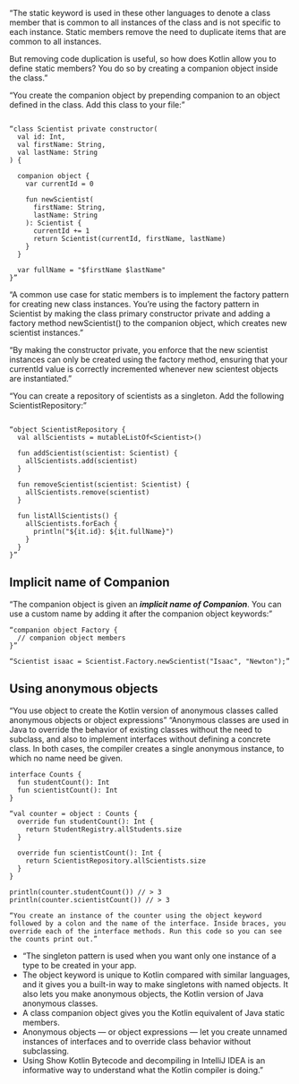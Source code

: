 
“The static keyword is used in these other languages to denote a class member that is common to all instances of the class and is not specific to each instance. Static members remove the need to duplicate items that are common to all instances.

But removing code duplication is useful, so how does Kotlin allow you to define static members? You do so by creating a companion object inside the class.”


“You create the companion object by prepending companion to an object defined in the class. Add this class to your file:”

```

“class Scientist private constructor(
  val id: Int,
  val firstName: String,
  val lastName: String
) {

  companion object {
    var currentId = 0

    fun newScientist(
      firstName: String,
      lastName: String
    ): Scientist {
      currentId += 1
      return Scientist(currentId, firstName, lastName)
    }
  }

  var fullName = "$firstName $lastName"
}”
```

“A common use case for static members is to implement the factory pattern for creating new class instances. You’re using the factory pattern in Scientist by making the class primary constructor private and adding a factory method newScientist() to the companion object, which creates new scientist instances.”

“By making the constructor private, you enforce that the new scientist instances can only be created using the factory method, ensuring that your currentId value is correctly incremented whenever new scientest objects are instantiated.”

“You can create a repository of scientists as a singleton. Add the following ScientistRepository:”

```

“object ScientistRepository {
  val allScientists = mutableListOf<Scientist>()

  fun addScientist(scientist: Scientist) {
    allScientists.add(scientist)
  }

  fun removeScientist(scientist: Scientist) {
    allScientists.remove(scientist)
  }

  fun listAllScientists() {
    allScientists.forEach {
      println("${it.id}: ${it.fullName}")
    }
  }
}”
```



## Implicit name of Companion

“The companion object is given an ***implicit name of Companion***. You can use a custom name by adding it after the companion object keywords:”

```
“companion object Factory {
  // companion object members
}”

“Scientist isaac = Scientist.Factory.newScientist("Isaac", "Newton");”

```


## Using anonymous objects


“You use object to create the Kotlin version of anonymous classes called anonymous objects or object expressions”
“Anonymous classes are used in Java to override the behavior of existing classes without the need to subclass, and also to implement interfaces without defining a concrete class. In both cases, the compiler creates a single anonymous instance, to which no name need be given. 

```
interface Counts {
  fun studentCount(): Int
  fun scientistCount(): Int
}

“val counter = object : Counts {
  override fun studentCount(): Int {
    return StudentRegistry.allStudents.size
  }

  override fun scientistCount(): Int {
    return ScientistRepository.allScientists.size
  }
}

println(counter.studentCount()) // > 3
println(counter.scientistCount()) // > 3

“You create an instance of the counter using the object keyword followed by a colon and the name of the interface. Inside braces, you override each of the interface methods. Run this code so you can see the counts print out.”
```




- “The singleton pattern is used when you want only one instance of a type to be created in your app.
- The object keyword is unique to Kotlin compared with similar languages, and it gives you a built-in way to make singletons with named objects. It also lets you make anonymous objects, the Kotlin version of Java anonymous classes.
- A class companion object gives you the Kotlin equivalent of Java static members.
- Anonymous objects — or object expressions — let you create unnamed instances of interfaces and to override class behavior without subclassing.
- Using Show Kotlin Bytecode and decompiling in IntelliJ IDEA is an informative way to understand what the Kotlin compiler is doing.”





